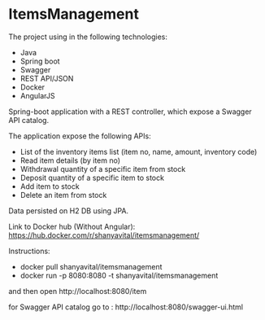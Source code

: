 # ItemsManagement

The project using in the following technologies:

- Java
- Spring boot
- Swagger
- REST API/JSON
- Docker
- AngularJS 

Spring-boot application with a REST controller, which expose a Swagger API catalog.

The application expose the following APIs:

- List of the inventory items list (item no, name, amount, inventory code)
- Read item details (by item no)
- Withdrawal quantity of a specific item from stock
- Deposit quantity of a specific item to stock
- Add item to stock
- Delete an item from stock  


Data persisted on H2 DB using JPA.

Link to Docker hub (Without Angular):
https://hub.docker.com/r/shanyavital/itemsmanagement/

Instructions:
- docker pull shanyavital/itemsmanagement
- docker run -p 8080:8080 -t shanyavital/itemsmanagement

and then open http://localhost:8080/item

for Swagger API catalog go to :  http://localhost:8080/swagger-ui.html

